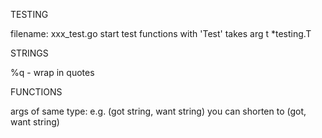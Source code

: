 TESTING

filename: xxx_test.go
start test functions with 'Test'
takes arg t *testing.T


STRINGS

%q - wrap in quotes


FUNCTIONS

args of same type: e.g. (got string, want string) you can shorten to (got, want string)